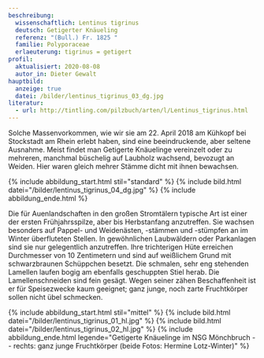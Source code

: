 ```yaml
---
beschreibung:
  wissenschaftlich: Lentinus tigrinus
  deutsch: Getigerter Knäueling
  referenz: "(Bull.) Fr. 1825 "
  familie: Polyporaceae
  erlaeuterung: tigrinus = getigert
profil:
  aktualisiert: 2020-08-08
  autor_in: Dieter Gewalt
hauptbild:
  anzeige: true
  datei: /bilder/lentinus_tigrinus_03_dg.jpg
literatur:
  - url: http://tintling.com/pilzbuch/arten/l/Lentinus_tigrinus.html
---
```

Solche Massenvorkommen, wie wir sie am 22. April 2018 am Kühkopf bei Stockstadt am Rhein erlebt haben, sind eine beeindruckende, aber seltene Ausnahme. Meist findet man Getigerte Knäuelinge vereinzelt oder zu mehreren, manchmal büschelig auf Laubholz wachsend, bevozugt an Weiden. Hier waren gleich mehrer Stämme dicht mit ihnen bewachsen.

{% include abbildung_start.html stil="standard" %}
{% include bild.html datei="/bilder/lentinus_tigrinus_04_dg.jpg" %}
{% include abbildung_ende.html %}

Die für Auenlandschaften in den großen Stromtälern typische Art ist einer der ersten Frühjahrsspilze, aber bis Herbstanfang anzutreffen. Sie wachsen besonders auf Pappel- und Weidenästen, -stämmen und -stümpfen an im Winter überfluteten Stellen. In gewöhnlichen Laubwäldern oder Parkanlagen sind sie nur gelegentlich anzutreffen. Ihre trichterigen Hüte erreichen Durchmesser von 10 Zentimetern und sind auf weißlichem Grund mit schwarzbraunen Schüppchen besetzt. Die schmalen, sehr eng stehenden Lamellen laufen bogig am ebenfalls geschuppten Stiel herab. Die Lamellenschneiden sind fein gesägt. Wegen seiner zähen Beschaffenheit ist er für Speisezwecke kaum geeignet; ganz junge, noch zarte Fruchtkörper sollen nicht übel schmecken.

{% include abbildung_start.html stil="mittel" %}
{% include bild.html datei="/bilder/lentinus_tigrinus_01_hl.jpg" %}
{% include bild.html datei="/bilder/lentinus_tigrinus_02_hl.jpg" %}
{% include abbildung_ende.html legende="Getigerte Knäuelinge im NSG Mönchbruch -- rechts: ganz junge Fruchtkörper (beide Fotos: Hermine Lotz-Winter)" %}